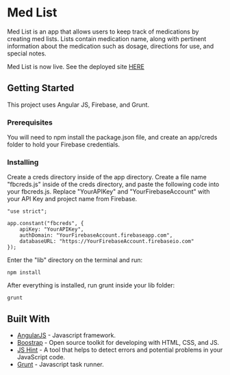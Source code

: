 # Med List

Med List is an app that allows users to keep track of medications by creating med lists. Lists contain medication name, along with pertinent information about the medication such as dosage, directions for use, and special notes.

Med List is now live. See the deployed site [HERE](https://capstone-39282.firebaseapp.com)

## Getting Started

This project uses Angular JS, Firebase, and Grunt.

### Prerequisites

You will need to npm install the package.json file, and create an app/creds folder to hold your Firebase credentials.

### Installing

Create a creds directory inside of the app directory. Create a file name "fbcreds.js" inside of the creds directory, and paste the following code into your fbcreds.js. Replace "YourAPIKey" and "YourFirebaseAccount" with your API Key and project name from Firebase.

```
"use strict";

app.constant("fbcreds", {
    apiKey: "YourAPIKey",
    authDomain: "YourFirebaseAccount.firebaseapp.com",
    databaseURL: "https://YourFirebaseAccount.firebaseio.com"    
});
```

Enter the "lib" directory on the terminal and run:

```
npm install
```

After everything is installed, run grunt inside your lib folder:

```
grunt
```

## Built With
* [AngularJS](https://angularjs.org/) - Javascript framework.
* [Boostrap](https://getboostrap.com) - Open source toolkit for developing with HTML, CSS, and JS.
* [JS Hint](https://jshint.com) - A tool that helps to detect errors and potential problems in your JavaScript code.
* [Grunt](https://gruntjs.com) - Javascript task runner.
